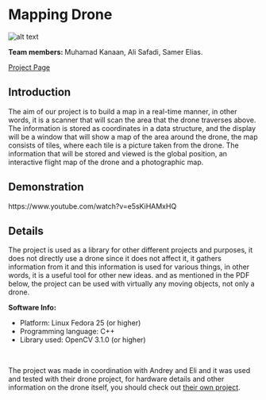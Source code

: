<h1>Mapping Drone</h1>

![alt text](https://sites.hevra.haifa.ac.il/rbd/wp-content/uploads/sites/63/2017/08/IMG-678x381.jpg
)

<b>Team members: </b>Muhamad Kanaan, Ali Safadi, Samer Elias.

<a href="https://sites.hevra.haifa.ac.il/rbd/2017/09/03/mapping-drone/?lang=en">Project Page</a>

<h2>Introduction</h2>
<p>
The aim of our project is to build a map in a real-time manner, in other words, it is a scanner that will scan the area that the drone traverses above. The information is stored as coordinates in a data structure, and the display will be a window that will show a map of the area around the drone, the map consists of tiles, where each tile is a picture taken from the drone. The information that will be stored and viewed is the global position, an interactive flight map of the drone and a photographic map.
</p>

<h2>Demonstration</h2>
https://www.youtube.com/watch?v=e5sKiHAMxHQ

<h2>Details</h2>
<p>
The project is used as a library for other different projects and purposes, it does not directly use a drone since it does not affect it, it gathers information from it and this information is used for various things, in other words, it is a useful tool for other new ideas. and as mentioned in the PDF below, the project can be used with virtually any moving objects, not only a drone. 
</p>

<b>Software Info: </b>
<ul>
				<li>Platform: Linux Fedora 25 (or higher)</li>
				<li>Programming language: C++ </li>
				<li>Library used: OpenCV 3.1.0 (or higher)</li>
</ul>

<p><br>
	
The project was made in coordination with Andrey and Eli and it was used and tested with their drone project, for hardware details and other information on the drone itself, you should check out <a href="https://sites.hevra.haifa.ac.il/rbd/2017/07/18/drone-stabilization-using-a-single-onboard-camera/?lang=en" role="link">their own project</a>.
</p>

